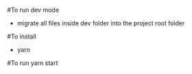 #To run dev mode
- migrate all files inside dev folder into the project root folder

#To install
- yarn

#To run 
yarn start
